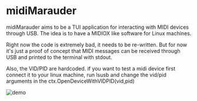 # midiMarauder
midiMarauder aims to be a TUI application for interacting with MIDI devices through USB. The idea is to have a MIDIOX like software for Linux machines.

Right now the code is extremely bad, it needs to be re-written. But for now it's just a proof of concept that MIDI messages can be received through USB and printed to the terminal with stdout.

Also, the VID/PID are hardcoded. if you want to  test a midi device first connect it to your linux machine, run lsusb and change the vid/pid arguments in the ctx.OpenDeviceWithVIDPID(vid,pid)

![demo](https://user-images.githubusercontent.com/89623002/228107528-5fe7f15f-cae8-421c-820e-8982d3935ef9.gif)
